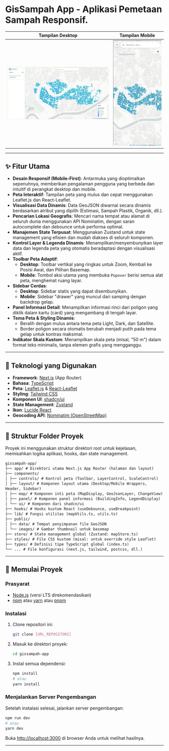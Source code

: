 # GisSampah App - Aplikasi Pemetaan Sampah Responsif.

|                         Tampilan Desktop                          |                         Tampilan Mobile                         |
| :---------------------------------------------------------------: | :-------------------------------------------------------------: |
| ![Screenshot Desktop](./public/Screenshot/screenshot-desktop.png) | ![Screenshot Mobile](./public/Screenshot/screenshot-mobile.png) |

---

## ✨ Fitur Utama

- **Desain Responsif (Mobile-First)**: Antarmuka yang dioptimalkan sepenuhnya, memberikan pengalaman pengguna yang berbeda dan intuitif di perangkat desktop dan mobile.
- **Peta Interaktif**: Tampilan peta yang mulus dan cepat menggunakan Leaflet.js dan React-Leaflet.
- **Visualisasi Data Dinamis**: Data GeoJSON diwarnai secara dinamis berdasarkan atribut yang dipilih (Estimasi, Sampah Plastik, Organik, dll.).
- **Pencarian Lokasi Geografis**: Mencari nama tempat atau alamat di seluruh dunia menggunakan API Nominatim, dengan saran autocomplete dan debounce untuk performa optimal.
- **Manajemen State Terpusat**: Menggunakan Zustand untuk state management yang efisien dan mudah diakses di seluruh komponen.
- **Kontrol Layer & Legenda Dinamis**: Menampilkan/menyembunyikan layer data dan legenda peta yang otomatis beradaptasi dengan visualisasi aktif.
- **Toolbar Peta Adaptif**:
  - **Desktop**: Toolbar vertikal yang ringkas untuk Zoom, Kembali ke Posisi Awal, dan Pilihan Basemap.
  - **Mobile**: Tombol aksi utama yang membuka `Popover` berisi semua alat peta, menghemat ruang layar.
- **Sidebar Cerdas**:
  - **Desktop**: Sidebar statis yang dapat disembunyikan.
  - **Mobile**: Sidebar "drawer" yang muncul dari samping dengan backdrop gelap.
- **Panel Informasi Detail**: Menampilkan informasi rinci dari poligon yang diklik dalam kartu (card) yang mengambang di tengah layar.
- **Tema Peta & Styling Dinamis**:
  - Beralih dengan mulus antara tema peta Light, Dark, dan Satellite.
  - Border poligon secara otomatis berubah menjadi putih pada tema gelap untuk kontras maksimal.
- **Indikator Skala Kustom**: Menampilkan skala peta (misal, "50 m") dalam format teks minimalis, tanpa elemen grafis yang mengganggu.

---

## 🚀 Teknologi yang Digunakan

- **Framework**: [Next.js](https://nextjs.org/) (App Router)
- **Bahasa**: [TypeScript](https://www.typescriptlang.org/)
- **Peta**: [Leaflet.js](https://leafletjs.com/) & [React-Leaflet](https://react-leaflet.js.org/)
- **Styling**: [Tailwind CSS](https://tailwindcss.com/)
- **Komponen UI**: [shadcn/ui](https://ui.shadcn.com/)
- **State Management**: [Zustand](https://github.com/pmndrs/zustand)
- **Ikon**: [Lucide React](https://lucide.dev/)
- **Geocoding API**: [Nominatim (OpenStreetMap)](https://nominatim.org/)

---

## 📁 Struktur Folder Proyek

Proyek ini menggunakan struktur direktori root untuk kejelasan, memisahkan logika aplikasi, hooks, dan state management.

```
gissampah-app/
├── app/ # Direktori utama Next.js App Router (halaman dan layout)
├── components/
│ ├── controls/ # Kontrol peta (Toolbar, LayerControl, ScaleControl)
│ ├── layout/ # Komponen layout utama (Desktop/Mobile Wrappers, Header, Sidebar)
│ ├── map/ # Komponen inti peta (MapDisplay, GeoJsonLayer, ChangeView)
│ ├── panel/ # Komponen panel informasi (BuildingInfo, LegendDisplay)
│ └── ui/ # Komponen dari shadcn/ui
├── hooks/ # Hooks kustom React (useDebounce, useBreakpoint)
├── lib/ # Fungsi utilitas (mapUtils.ts, utils.ts)
├── public/
│ ├── data/ # Tempat penyimpanan file GeoJSON
│ └── images/ # Gambar thumbnail untuk basemap
├── store/ # State management global (Zustand: mapStore.ts)
├── styles/ # File CSS kustom (misal: untuk override style Leaflet)
├── types/ # Definisi tipe TypeScript global (index.ts)
└── ... # File konfigurasi (next.js, tailwind, postcss, dll.)
```

---

## 🏁 Memulai Proyek

### Prasyarat

- [Node.js](https://nodejs.org/) (versi LTS direkomendasikan)
- [npm](https://www.npmjs.com/) atau [yarn](https://yarnpkg.com/) atau [pnpm](https://pnpm.io/)

### Instalasi

1.  Clone repositori ini:
    ```bash
    git clone [URL_REPOSITORI]
    ```
2.  Masuk ke direktori proyek:
    ```bash
    cd gissampah-app
    ```
3.  Instal semua dependensi:
    ```bash
    npm install
    # atau
    yarn install
    ```

### Menjalankan Server Pengembangan

Setelah instalasi selesai, jalankan server pengembangan:

```bash
npm run dev
# atau
yarn dev
```

Buka [http://localhost:3000](http://localhost:3000) di browser Anda untuk melihat hasilnya.

---
